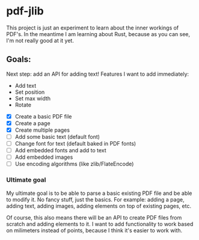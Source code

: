 # pdf-jlib

This project is just an experiment to learn about the inner workings of PDF's.
In the meantime I am learning about Rust, because as you can see, I'm not really good at it yet.

## Goals:

Next step: add an API for adding text!
Features I want to add immediately:
- Add text
- Set position
- Set max width
- Rotate

- [x] Create a basic PDF file
- [x] Create a page
- [x] Create multiple pages
- [ ] Add some basic text (default font)
- [ ] Change font for text (default baked in PDF fonts)
- [ ] Add embedded fonts and add to text
- [ ] Add embedded images
- [ ] Use encoding algorithms (like zlib/FlateEncode)

### Ultimate goal

My ultimate goal is to be able to parse a basic existing PDF file and be able to modify it.
No fancy stuff, just the basics.
For example: adding a page, adding text, adding images, adding elements on top of existing pages, etc.

Of course, this also means there will be an API to create PDF files from scratch and adding elements to it. I want to add functionality to work based on milimeters instead of points, because I think it's easier to work with.
